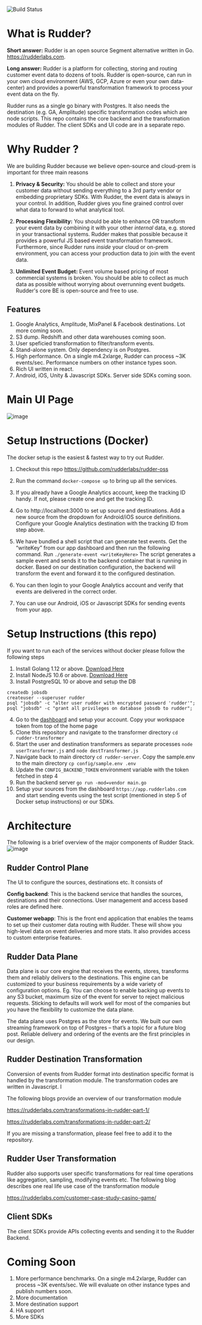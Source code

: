 ![Build Status](https://codebuild.us-east-1.amazonaws.com/badges?uuid=eyJlbmNyeXB0ZWREYXRhIjoiT01EQkVPc0NBbDJLV2txTURidkRTMTNmWFRZWUY2dEtia3FRVmFXdXhWeUwzaC9aV3dsWWNNT0NwaVZKd1hKTFVMazB2cDQ5UHlaZTgvbFRER3R5SXRvPSIsIml2UGFyYW1ldGVyU3BlYyI6IktJQVMveHIzQnExZVE5b0YiLCJtYXRlcmlhbFNldFNlcmlhbCI6MX0%3D&branch=master)

# What is Rudder?

**Short answer:** Rudder is an open source Segment alternative written in Go. https://rudderlabs.com.

**Long answer:** Rudder is a platform for collecting, storing and routing customer event data to dozens of tools. Rudder is open-source, can run in your own cloud environment (AWS, GCP, Azure or even your own data-center) and provides a powerful transformation framework to process your event data on the fly.

Rudder runs as a single go binary with Postgres. It also needs the destination (e.g. GA, Amplitude) specific transformation codes which are node scripts. This repo contains the core backend and the transformation modules of Rudder. The client SDKs and UI code are in a separate repo. 


# Why Rudder ?

We are building Rudder because we believe open-source and cloud-prem is important for three main reasons

1. **Privacy & Security:** You should be able to collect and store your customer data without sending everything to a 3rd party vendor or embedding proprietary SDKs. With Rudder, the event data is always in your control. In addition, Rudder gives you fine grained control over what data to forward to what analytical tool.

2. **Processing Flexibility:** You should be able to enhance OR transform your event data by combining it with your other _internal_ data, e.g. stored in your transactional systems. Rudder makes that possible because it provides a powerful JS based event transformation framework. Furthermore, since Rudder runs _inside_ your cloud or on-prem environment, you can access your production data to join with the event data.

3. **Unlimited Event Budget:** Event volume based pricing of most commercial systems is broken. You should be able to collect as much data as possible without worrying about overrunning event budgets. Rudder's core BE is open-source and free to use.

## Features

1. Google Analytics, Amplitude, MixPanel & Facebook destinations. Lot more coming soon.
2. S3 dump. Redshift and other data warehouses coming soon.
3. User speficied transformation to filter/transform events.
4. Stand-alone system. Only dependency is on Postgres.
5. High performance. On a single m4.2xlarge, Rudder can process ~3K events/sec. Performance numbers on other instance types soon.
6. Rich UI written in react.
7. Android, iOS, Unity & Javascript SDKs. Server side SDKs coming soon.


# Main UI Page

![image](https://user-images.githubusercontent.com/52487451/64673168-0b802180-d48b-11e9-8535-9292eff0aa45.png)

# Setup Instructions (Docker)

The docker setup is the easiest & fastest way to try out Rudder.

1. Checkout this repo https://github.com/rudderlabs/rudder-oss
2. Run the command `docker-compose up` to bring up all the services.
3. If you already have a Google Analytics account, keep the tracking ID handy. If not, please create one and get the tracking ID.
4. Go to http://localhost:3000 to set up source and destinations. Add a new source from the dropdown for Android/iOS source definitions. Configure your Google Analytics destination with the tracking ID from step above.

5. We have bundled a shell script that can generate test events. Get the “writeKey” from our app dashboard and then run the following command. Run `./generate-event <writeKeyHere>`
   The script generates a sample event and sends it to the backend container that is running in docker. Based on our destination configuration, the backend will transform the event and forward it to the configured destination.

6. You can then login to your Google Analytics account and verify that events are delivered in the correct order.

7. You can use our Android, iOS or Javascript SDKs for sending events from your app.

# Setup Instructions (this repo)

If you want to run each of the services without docker please follow the following steps

1. Install Golang 1.12 or above. [Download Here](https://golang.org/dl/)
2. Install NodeJS 10.6 or above. [Download Here](https://nodejs.org/en/download/)
3. Install PostgreSQL 10 or above and setup the DB

```
createdb jobsdb
createuser --superuser rudder
psql "jobsdb" -c "alter user rudder with encrypted password 'rudder'";
psql "jobsdb" -c "grant all privileges on database jobsdb to rudder";
```

4. Go to the [dashboard](https://app.rudderlabs.com) and setup your account. Copy your workspace token from top of the home page
5. Clone this repository and navigate to the transformer directory `cd rudder-transformer`
6. Start the user and destination transformers as separate processes `node userTransformer.js` and `node destTransformer.js`
7. Navigate back to main directory `cd rudder-server`. Copy the sample.env to the main directory `cp config/sample.env .env`
8. Update the `CONFIG_BACKEND_TOKEN` environment variable with the token fetched in step 4
9. Run the backend server `go run -mod=vendor main.go`
10. Setup your sources from the dashboard `https://app.rudderlabs.com` and start sending events using the test script (mentioned in step 5 of Docker setup instructions) or our SDKs.


# Architecture

The following is a brief overview of the major components of Rudder Stack.
![image](https://user-images.githubusercontent.com/52487451/64673994-471beb00-d48d-11e9-854f-2c3fbc021e63.jpg)

## Rudder Control Plane

The UI to configure the sources, destinations etc. It consists of

**Config backend**: This is the backend service that handles the sources, destinations and their connections. User management and access based roles are defined here.

**Customer webapp**: This is the front end application that enables the teams to set up their customer data routing with Rudder. These will show you high-level data on event deliveries and more stats. It also provides access to custom enterprise features.

## Rudder Data Plane

Data plane is our core engine that receives the events, stores, transforms them and reliably delivers to the destinations. This engine can be customized to your business requirements by a wide variety of configuration options. Eg. You can choose to enable backing up events to any S3 bucket, maximum size of the event for server to reject malicious requests. Sticking to defaults will work well for most of the companies but you have the flexibility to customize the data plane.

The data plane uses Postgres as the store for events. We built our own streaming framework on top of Postgres – that’s a topic for a future blog post. Reliable delivery and ordering of the events are the first principles in our design.

## Rudder Destination Transformation

Conversion of events from Rudder format into destination specific format is handled by the transformation module. The transformation codes are written in Javascript. I

The following blogs provide an overview of our transformation module

https://rudderlabs.com/transformations-in-rudder-part-1/

https://rudderlabs.com/transformations-in-rudder-part-2/

If you are missing a transformation, please feel free to add it to the repository.

## Rudder User Transformation

Rudder also supports user specific transformations for real time operations like aggregation, sampling, modifying events etc. The following blog describes one real life use case of the transformation module

https://rudderlabs.com/customer-case-study-casino-game/

## Client SDKs

The client SDKs provide APIs collecting events and sending it to the Rudder Backend.

# Coming Soon

1. More performance benchmarks. On a single m4.2xlarge, Rudder can process ~3K events/sec. We will evaluate on other instance types and publish numbers soon.
2. More documentation
2. More destination support
3. HA support
4. More SDKs

